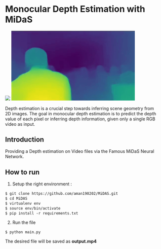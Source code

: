 # Monocular Depth Estimation with **MiDaS**
<img src="assets/ezgif.com-gif-maker.gif" width=400> <img src="assets/result.gif" width=400/>

Depth estimation is a crucial step towards inferring scene geometry from 2D images. The goal in monocular depth estimation is to predict the depth value of each pixel or inferring depth information, given only a single RGB video as input.
## Introduction
Providing a Depth estimation on Video files via the Famous MiDaS Neural Network.

## How to run
1. Setup the right environment :


```
$ git clone https://github.com/aman190202/MiDAS.git
$ cd MiDAS
$ virtualenv env
$ source env/bin/activate
$ pip install -r requirements.txt
```
2. Run the file
```
$ python main.py
```
The desired file will be saved as **output.mp4**
